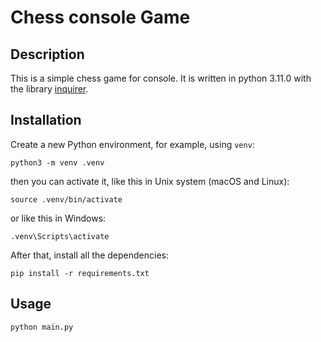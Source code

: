 
# Chess console Game

## Description

This is a simple chess game for console. It is written in python 3.11.0 with the library [inquirer](https://pypi.org/project/inquirer/).

## Installation

Create a new Python environment, for example, using `venv`:

```
python3 -m venv .venv
```

then you can activate it, like this in Unix system (macOS and Linux):

```
source .venv/bin/activate
```

or like this in Windows:

```
.venv\Scripts\activate
```

After that, install all the dependencies:
```
pip install -r requirements.txt
```

## Usage

```
python main.py
```